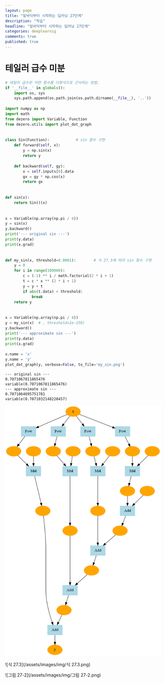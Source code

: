 ```yaml
---
layout: page
title: "밑바닥부터 시작하는 딥러닝 27단계"
description: "학습"
headline: "밑바닥부터 시작하는 딥러닝 27단계"
categories: deeplearnig
comments: true
published: true
---
```

# 테일러 급수 미분  

```python
# 테일러 급수란 어떤 함수를 다항식으로 근사하는 방법.
if '__file__' in globals():
    import os, sys
    sys.path.append(os.path.join(os.path.dirname(__file__), '..'))
    
import numpy as np
import math
from dezero import Variable, Function
from dezero.utils import plot_dot_graph


class Sin(Function):            # sin 함수 구현
    def forward(self, x):
        y = np.sin(x)
        return y

    def backward(self, gy):
        x = self.inputs[0].data
        gx = gy * np.cos(x)
        return gx


def sin(x):
    return Sin()(x)


x = Variable(np.array(np.pi / 4))
y = sin(x)
y.backward()
print('--- original sin ---')
print(y.data)
print(x.grad)


def my_sin(x, threshold=0.0001):        # 식 27.3에 따라 sin 함수 구현
    y = 0
    for i in range(100000):
        c = (-1) ** i / math.factorial(2 * i + 1)
        t = c * x ** (2 * i + 1)
        y = y + t
        if abs(t.data) < threshold:
            break
    return y


x = Variable(np.array(np.pi / 4))
y = my_sin(x)  # , threshold=1e-150)
y.backward()
print('--- approximate sin ---')
print(y.data)
print(x.grad)

x.name = 'x'
y.name = 'y'
plot_dot_graph(y, verbose=False, to_file='my_sin.png')
```

    --- original sin ---
    0.7071067811865476
    variable(0.7071067811865476)
    --- approximate sin ---
    0.7071064695751781
    variable(0.7071032148228457)
    




    
![png](/assets/images/output_0_1.png)
    



![식 27.3](/assets/images/img/식 27.3.png)

![그림 27-2](/assets/images/img/그림 27-2.png)


